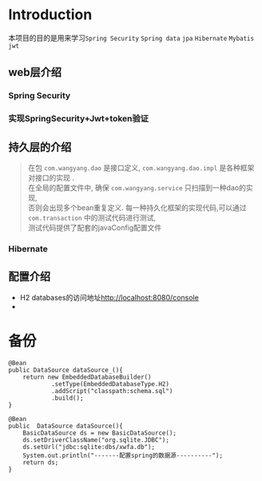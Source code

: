 # Introduction
本项目的目的是用来学习`Spring Security` `Spring data` `jpa` `Hibernate` `Mybatis` 
`jwt` 

## web层介绍
### Spring Security
> 
### 实现SpringSecurity+Jwt+token验证

## 持久层的介绍
> 在包 `com.wangyang.dao` 是接口定义, `com.wangyang.dao.impl` 是各种框架对接口的实现 .  
> 在全局的配置文件中, 确保 `com.wangyang.service` 只扫描到一种dao的实现,  
> 否则会出现多个bean重复定义. 
> 每一种持久化框架的实现代码,可以通过 `com.transaction` 中的测试代码进行测试,  
> 测试代码提供了配套的javaConfig配置文件
### Hibernate 

## 配置介绍
+ H2 databases的访问地址<http://localhost:8080/console>
+ 

# 备份
    @Bean
    public DataSource dataSource_(){
        return new EmbeddedDatabaseBuilder()
                .setType(EmbeddedDatabaseType.H2)
                .addScript("classpath:schema.sql")
                .build();
    }
    
    @Bean
    public  DataSource dataSource(){
        BasicDataSource ds = new BasicDataSource();
        ds.setDriverClassName("org.sqlite.JDBC");
        ds.setUrl("jdbc:sqlite:dbs/xwfa.db");
        System.out.println("-------配置spring的数据源----------");
        return ds;
    }
    